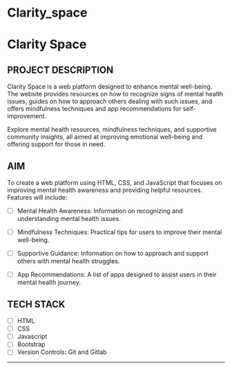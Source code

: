 # Clarity_space
# Clarity Space

## PROJECT DESCRIPTION
Clarity Space is a web platform designed to enhance mental well-being. The website provides resources on how to recognize signs of mental health issues, guides on how to approach others dealing with such issues, and offers mindfulness techniques and app recommendations for self-improvement.

Explore mental health resources, mindfulness techniques, and supportive community insights, all aimed at improving emotional well-being and offering support for those in need.

## AIM 
To create a web platform using HTML, CSS, and JavaScript that focuses on improving mental health awareness and providing helpful resources. Features will include:

- [ ] Mental Health Awareness: Information on recognizing and understanding mental health issues.
- [ ] Mindfulness Techniques: Practical tips for users to improve their mental well-being.
- [ ] Supportive Guidance: Information on how to approach and support others with mental health struggles.
- [ ] App Recommendations: A list of apps designed to assist users in their mental health journey.


## TECH STACK

- [ ] HTML
- [ ] CSS
- [ ] Javascript
- [ ] Bootstrap
- [ ] Version Controls: Git and Gitlab
***
